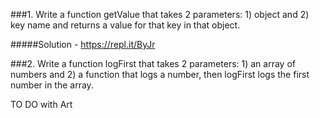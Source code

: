 ###1. Write a function getValue that takes 2 parameters: 1) object and 2) key name and returns a value for that key in that object.

#####Solution - https://repl.it/ByJr



###2. Write a function logFirst that takes 2 parameters: 1) an array of numbers and 2) a function that logs a number, then logFirst logs the first number in the array. 

TO DO with Art

